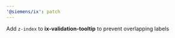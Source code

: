 ```yaml
---
'@siemens/ix': patch
---
```


Add `z-index` to **ix-validation-tooltip** to prevent overlapping labels
